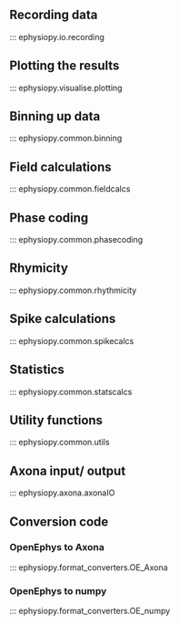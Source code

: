 ## Recording data

::: ephysiopy.io.recording

## Plotting the results

::: ephysiopy.visualise.plotting

## Binning up data

::: ephysiopy.common.binning

## Field calculations

::: ephysiopy.common.fieldcalcs

## Phase coding

::: ephysiopy.common.phasecoding

## Rhymicity

::: ephysiopy.common.rhythmicity

## Spike calculations

::: ephysiopy.common.spikecalcs

## Statistics

::: ephysiopy.common.statscalcs

## Utility functions

::: ephysiopy.common.utils

## Axona input/ output

::: ephysiopy.axona.axonaIO

## Conversion code
### OpenEphys to Axona

::: ephysiopy.format_converters.OE_Axona

### OpenEphys to numpy

::: ephysiopy.format_converters.OE_numpy
